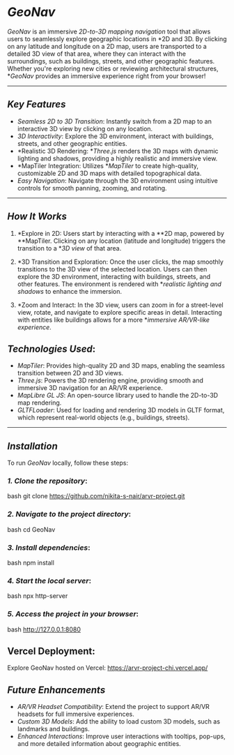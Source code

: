 # *GeoNav*

*GeoNav* is an immersive *2D-to-3D mapping navigation* tool that allows users to seamlessly explore geographic locations in *2D and 3D. By clicking on any latitude and longitude on a 2D map, users are transported to a detailed 3D view of that area, where they can interact with the surroundings, such as buildings, streets, and other geographic features. Whether you're exploring new cities or reviewing architectural structures, **GeoNav* provides an immersive experience right from your browser!

---

## *Key Features*

- *Seamless 2D to 3D Transition*: Instantly switch from a 2D map to an interactive 3D view by clicking on any location.
- *3D Interactivity*: Explore the 3D environment, interact with buildings, streets, and other geographic entities.
- *Realistic 3D Rendering: **Three.js* renders the 3D maps with dynamic lighting and shadows, providing a highly realistic and immersive view.
- *MapTiler Integration: Utilizes **MapTiler* to create high-quality, customizable 2D and 3D maps with detailed topographical data.
- *Easy Navigation*: Navigate through the 3D environment using intuitive controls for smooth panning, zooming, and rotating.

---

## *How It Works*

1. *Explore in 2D: Users start by interacting with a **2D map, powered by **MapTiler. Clicking on any location (latitude and longitude) triggers the transition to a **3D view* of that area.

2. *3D Transition and Exploration: Once the user clicks, the map smoothly transitions to the 3D view of the selected location. Users can then explore the 3D environment, interacting with buildings, streets, and other features. The environment is rendered with **realistic lighting and shadows* to enhance the immersion.

3. *Zoom and Interact: In the 3D view, users can zoom in for a street-level view, rotate, and navigate to explore specific areas in detail. Interacting with entities like buildings allows for a more **immersive AR/VR-like experience*.

## *Technologies Used*:
- *MapTiler*: Provides high-quality 2D and 3D maps, enabling the seamless transition between 2D and 3D views.
- *Three.js*: Powers the 3D rendering engine, providing smooth and immersive 3D navigation for an AR/VR experience.
- *MapLibre GL JS*: An open-source library used to handle the 2D-to-3D map rendering.
- *GLTFLoader*: Used for loading and rendering 3D models in GLTF format, which represent real-world objects (e.g., buildings, streets).

---

## *Installation*

To run *GeoNav* locally, follow these steps:

### *1. Clone the repository*:
bash
git clone https://github.com/nikita-s-nair/arvr-project.git


### *2. Navigate to the project directory*:
bash
cd GeoNav


### *3. Install dependencies*:
bash
npm install

### *4.  Start the local server*:
bash
npx http-server

### *5.  Access the project in your browser*:
bash
http://127.0.0.1:8080


## Vercel Deployment:
Explore GeoNav hosted on Vercel: https://arvr-project-chi.vercel.app/

## *Future Enhancements*
- *AR/VR Headset Compatibility*: Extend the project to support AR/VR headsets for full immersive experiences.
- *Custom 3D Models*: Add the ability to load custom 3D models, such as landmarks and buildings.
- *Enhanced Interactions*: Improve user interactions with tooltips, pop-ups, and more detailed information about geographic entities.
